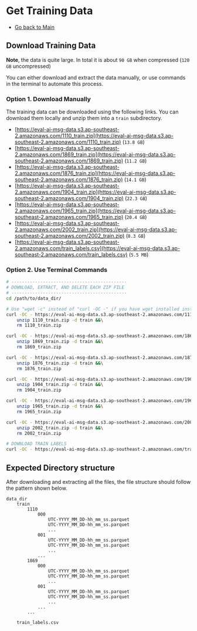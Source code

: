 # Get Training Data

- [Go back to Main](README.md)

## Download Training Data

**Note**, the data is quite large. In total it is about `90 GB` when compressed  (`120 GB` uncompressed)

You can either download and extract the data manually, or use commands in the terminal to automate this process.


### Option 1. Download Manually

The training data can be downloaded using the following links. You can download them locally and unzip them into a `train` subdirectory.


- [https://eval-ai-msg-data.s3.ap-southeast-2.amazonaws.com/1110_train.zip](https://eval-ai-msg-data.s3.ap-southeast-2.amazonaws.com/1110_train.zip) (`13.8 GB`)
- [https://eval-ai-msg-data.s3.ap-southeast-2.amazonaws.com/1869_train.zip](https://eval-ai-msg-data.s3.ap-southeast-2.amazonaws.com/1869_train.zip) (`11.2 GB`)
- [https://eval-ai-msg-data.s3.ap-southeast-2.amazonaws.com/1876_train.zip](https://eval-ai-msg-data.s3.ap-southeast-2.amazonaws.com/1876_train.zip) (`14.1 GB`)
- [https://eval-ai-msg-data.s3.ap-southeast-2.amazonaws.com/1904_train.zip](https://eval-ai-msg-data.s3.ap-southeast-2.amazonaws.com/1904_train.zip) (`22.3 GB`)
- [https://eval-ai-msg-data.s3.ap-southeast-2.amazonaws.com/1965_train.zip](https://eval-ai-msg-data.s3.ap-southeast-2.amazonaws.com/1965_train.zip) (`20.4 GB`)
- [https://eval-ai-msg-data.s3.ap-southeast-2.amazonaws.com/2002_train.zip](https://eval-ai-msg-data.s3.ap-southeast-2.amazonaws.com/2002_train.zip) (`8.3 GB`)
- [https://eval-ai-msg-data.s3.ap-southeast-2.amazonaws.com/train_labels.csv](https://eval-ai-msg-data.s3.ap-southeast-2.amazonaws.com/train_labels.csv) (`5.5 MB`)


### Option 2. Use Terminal Commands

```bash
# --------------------------------------------
# DOWNLOAD, EXTRACT, AND DELETE EACH ZIP FILE
# --------------------------------------------
cd /path/to/data_dir/

# Use "wget -c" instead of "curl -OC -" if you have wget installed instead of curl.
curl -OC - https://eval-ai-msg-data.s3.ap-southeast-2.amazonaws.com/1110_train.zip &&\
    unzip 1110_train.zip -d train &&\
    rm 1110_train.zip

curl -OC - https://eval-ai-msg-data.s3.ap-southeast-2.amazonaws.com/1869_train.zip &&\
    unzip 1869_train.zip -d train &&\
    rm 1869_train.zip

curl -OC - https://eval-ai-msg-data.s3.ap-southeast-2.amazonaws.com/1876_train.zip &&\
    unzip 1876_train.zip -d train &&\
    rm 1876_train.zip

curl -OC - https://eval-ai-msg-data.s3.ap-southeast-2.amazonaws.com/1904_train.zip &&\
    unzip 1904_train.zip -d train &&\
    rm 1904_train.zip

curl -OC - https://eval-ai-msg-data.s3.ap-southeast-2.amazonaws.com/1965_train.zip &&\
    unzip 1965_train.zip -d train &&\
    rm 1965_train.zip

curl -OC - https://eval-ai-msg-data.s3.ap-southeast-2.amazonaws.com/2002_train.zip &&\
    unzip 2002_train.zip -d train &&\
    rm 2002_train.zip

# DOWNLOAD TRAIN LABELS
curl -OC - https://eval-ai-msg-data.s3.ap-southeast-2.amazonaws.com/train_labels.csv
```

## Expected Directory structure

After downloading and extracting all the files, the file structure should follow the pattern shown below.

```
data_dir
    train
        1110
            000
                UTC-YYYY_MM_DD-hh_mm_ss.parquet
                UTC-YYYY_MM_DD-hh_mm_ss.parquet
                ...
            001
                UTC-YYYY_MM_DD-hh_mm_ss.parquet
                UTC-YYYY_MM_DD-hh_mm_ss.parquet
                ...
            ...
        1869
            000
                UTC-YYYY_MM_DD-hh_mm_ss.parquet
                UTC-YYYY_MM_DD-hh_mm_ss.parquet
                ...
            001
                UTC-YYYY_MM_DD-hh_mm_ss.parquet
                UTC-YYYY_MM_DD-hh_mm_ss.parquet
                ...
            ...
        ...

    train_labels.csv

```

